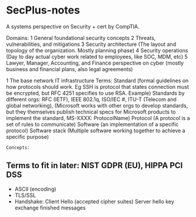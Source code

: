 # SecPlus-notes
A systems perspective on Security + cert by CompTIA.

Domains:
1 General foundational security concepts
2 Threats, vulnerabilities, and mitigations
3 Security architecture (The layout and topology of the organization. Mostly planning phase)
4 Security operations (Day to day actual cyber work related to employees, like SOC, MDM, etc)
5 Lawyer, Manager, Accounting, and Finance perspective on cyber (mostly business and financial plans, also legal agreements)

  1 The base network IT infrastructure
    Terms:
      Standard (formal guidelines on how protocols should work. Eg SSH is protocol that states connection must be encrypted, but RFC 4251 specifies to use RSA. Example)
        Standards by different orgs: RFC (IETF), IEEE 802.1q,  ISO/IEC #, ITU-T (Telecom and global networking), (Microsoft works with other orgs to develop standards, but they themselves publish technical specs for Microsoft products to implement the standard, MS-XXXX: ProtocolName)
          Protocol (A protocol is a set of rules to communicate)
      Software (an implementation of a specific protocol)
      Software stack (Multiple software working together to achieve a specific purpose)
      
    Concepts:




Terms to fit in later:
  NIST
  GDPR (EU), 
  HIPPA
  PCI DSS
  ---
  * ASCII (encoding)
  * TLS/SSL
  *   Handshake:
        Client Hello (accepted cipher suites)
        Server hello
        key exchange
        finished messages
      
